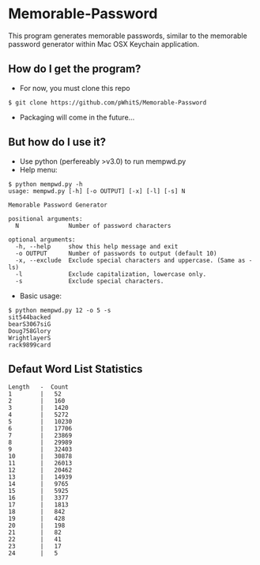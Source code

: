 # Memorable-Password
This program generates memorable passwords, similar to the memorable password generator within Mac OSX Keychain application.

## How do I get the program?
- For now, you must clone this repo
```
$ git clone https://github.com/pWhitS/Memorable-Password
```
- Packaging will come in the future...

## But how do I use it?
- Use python (perfereably >v3.0) to run mempwd.py
- Help menu:
```
$ python mempwd.py -h  
usage: mempwd.py [-h] [-o OUTPUT] [-x] [-l] [-s] N  

Memorable Password Generator  
  
positional arguments:  
  N              Number of password characters  
  
optional arguments:  
  -h, --help     show this help message and exit  
  -o OUTPUT      Number of passwords to output (default 10)  
  -x, --exclude  Exclude special characters and uppercase. (Same as -ls)  
  -l             Exclude capitalization, lowercase only.  
  -s             Exclude special characters.  
```  
- Basic usage:  
```  
$ python mempwd.py 12 -o 5 -s
sit544backed
bearS3067siG
Doug758Glory
WrightlayerS
rack9899card
```

## Defaut Word List Statistics
```
Length	 - 	Count
1 	     | 	 52
2 	     | 	 160
3 	     | 	 1420
4 	     | 	 5272
5 	     | 	 10230
6 	     | 	 17706
7 	     | 	 23869
8 	     | 	 29989
9 	     | 	 32403
10 	     | 	 30878
11 	     | 	 26013
12 	     | 	 20462
13 	     | 	 14939
14 	     | 	 9765
15 	     | 	 5925
16 	     | 	 3377
17 	     | 	 1813
18 	     | 	 842
19 	     | 	 428
20 	     | 	 198
21 	     | 	 82
22 	     | 	 41
23 	     | 	 17
24 	     | 	 5
```
